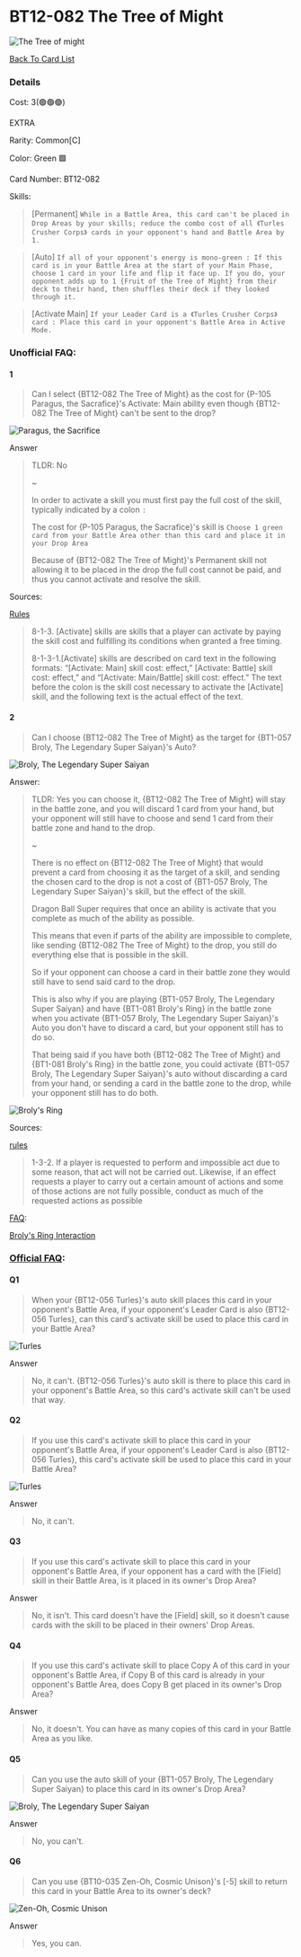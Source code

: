 # BT12-082 The Tree of Might
![The Tree of might](http://www.dbs-cardgame.com/images/cardlist/cardimg/BT12-082.png)

[Back To Card List](./index.md)
### Details
Cost: 3(🟢🟢🟢)

EXTRA
 
Rarity: Common[C]

Color: Green 🟩

Card Number: BT12-082

Skills: 
> [Permanent] `While in a Battle Area, this card can't be placed in Drop Areas by your skills; reduce the combo cost of all 《Turles Crusher Corps》 cards in your opponent's hand and Battle Area by 1.`

> [Auto] `If all of your opponent's energy is mono-green : If this card is in your Battle Area at the start of your Main Phase, choose 1 card in your life and flip it face up. If you do, your opponent adds up to 1 {Fruit of the Tree of Might} from their deck to their hand, then shuffles their deck if they looked through it.`

> [Activate Main] `If your Leader Card is a 《Turles Crusher Corps》 card : Place this card in your opponent's Battle Area in Active Mode.`


### Unofficial FAQ:
#### 1
> Can I select {BT12-082 The Tree of Might} as the cost for {P-105 Paragus, the Sacrafice}'s Activate: Main ability even though {BT12-082 The Tree of Might} can't be sent to the drop?

![Paragus, the Sacrifice](http://www.dbs-cardgame.com/images/cardlist/cardimg/P-105.png)

Answer
> TLDR: No
>
> ~
> 
>In order to activate a skill you must first pay the full cost of the skill, typically indicated by a colon `:`
> 
> The cost for {P-105 Paragus, the Sacrafice}'s skill is `Choose 1 green card from your Battle Area other than this card and place it in your Drop Area ` 
> 
> Because of {BT12-082 The Tree of Might}'s Permanent skill not allowing it to be placed in the drop the full cost cannot be paid, and thus you cannot activate and resolve the skill.

Sources: 

[Rules][2]
> 8-1-3. [Activate] skills are skills that a player
  can activate by paying the skill cost
  and fulfilling its conditions when
  granted a free timing.
>
> 8-1-3-1.[Activate] skills are described on card text in the
  following formats: “[Activate: Main] skill cost: effect,”
  [Activate: Battle] skill cost: effect,” and “[Activate:
  Main/Battle] skill cost: effect.” The text before the colon
  is the skill cost necessary to activate the [Activate] skill,
  and the following text is the actual effect of the text. 

#### 2
> Can I choose {BT12-082 The Tree of Might} as the target for {BT1-057 Broly, The Legendary Super Saiyan}'s Auto?

![Broly, The Legendary Super Saiyan](http://www.dbs-cardgame.com/images/cardlist/cardimg/BT1-057_b.png)

Answer:
> TLDR: Yes you can choose it, {BT12-082 The Tree of Might} will stay in the battle zone, and you will discard 1 card from your hand, but your opponent will still have to choose and send 1 card from their battle zone and hand to the drop.
> 
>~
> 
> There is no effect on {BT12-082 The Tree of Might} that would prevent a card from choosing it as the target of a skill, and sending the chosen card to the drop is not a cost of {BT1-057 Broly, The Legendary Super Saiyan}'s skill, but the effect of the skill.
>
> Dragon Ball Super requires that once an ability is activate that you complete as much of the ability as possible.
>
> This means that even if parts of the ability are impossible to complete, like sending {BT12-082 The Tree of Might} to the drop, you still do everything else that is possible in the skill. 
>
> So if your opponent can choose a card in their battle zone they would still have to send said card to the drop.
>
> This is also why if you are playing {BT1-057 Broly, The Legendary Super Saiyan} and have {BT1-081 Broly's Ring} in the battle zone when you activate {BT1-057 Broly, The Legendary Super Saiyan}'s Auto you don't have to discard a card, but your opponent still has to do so.
>
> That being said if you have both {BT12-082 The Tree of Might} and {BT1-081 Broly's Ring} in the battle zone, you could activate {BT1-057 Broly, The Legendary Super Saiyan}'s auto without discarding a card from your hand, or sending a card in the battle zone to the drop, while your opponent still has to do both.

![Broly's Ring](http://www.dbs-cardgame.com/images/cardlist/cardimg/BT1-081.png)

Sources: 

[rules][2]
> 1-3-2. If a player is requested to perform and
  impossible act due to some reason,
  that act will not be carried out.
  Likewise, if an effect requests a player
  to carry out a certain amount of
  actions and some of those actions are
  not fully possible, conduct as much of
  the requested actions as possible

[FAQ][1]:

[Broly's Ring Interaction](./BT1-057.md#Q5)



### [Official FAQ][1]: 
#### Q1
> When your {BT12-056 Turles}'s auto skill places this card in your opponent's Battle Area, if your opponent's Leader Card is also {BT12-056 Turles}, can this card's activate skill be used to place this card in your Battle Area?

![Turles](http://www.dbs-cardgame.com/images/cardlist/cardimg/BT12-056.png)

Answer
> No, it can't. {BT12-056 Turles}'s auto skill is there to place this card in your opponent's Battle Area, so this card's activate skill can't be used that way.

#### Q2
> If you use this card's activate skill to place this card in your opponent's Battle Area, if your opponent's Leader Card is also {BT12-056 Turles}, this card's activate skill be used to place this card in your Battle Area?

![Turles](http://www.dbs-cardgame.com/images/cardlist/cardimg/BT12-056.png)

Answer
> No, it can't.


#### Q3
> If you use this card's activate skill to place this card in your opponent's Battle Area, if your opponent has a card with the [Field] skill in their Battle Area, is it placed in its owner's Drop Area?

Answer
> No, it isn't. This card doesn't have the [Field] skill, so it doesn't cause cards with the skill to be placed in their owners' Drop Areas.

#### Q4
> If you use this card's activate skill to place Copy A of this card in your opponent's Battle Area, if Copy B of this card is already in your opponent's Battle Area, does Copy B get placed in its owner's Drop Area?

Answer
> No, it doesn't. You can have as many copies of this card in your Battle Area as you like.

#### Q5
> Can you use the auto skill of your {BT1-057 Broly, The Legendary Super Saiyan} to place this card in its owner's Drop Area?

![Broly, The Legendary Super Saiyan](http://www.dbs-cardgame.com/images/cardlist/cardimg/BT1-057_b.png)

Answer
> No, you can't.

#### Q6
> Can you use {BT10-035 Zen-Oh, Cosmic Unison}'s [-5] skill to return this card in your Battle Area to its owner's deck?

![Zen-Oh, Cosmic Unison](http://www.dbs-cardgame.com/images/cardlist/cardimg/BT10-035.png)

Answer
> Yes, you can.





[1]: http://www.dbs-cardgame.com/us-en/rule/card_faq.php
[2]: http://www.dbs-cardgame.com/pdf/rulemanual.pdf?ver_1.18_2
